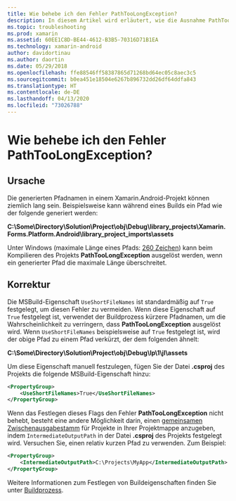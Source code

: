 ```yaml
---
title: Wie behebe ich den Fehler PathTooLongException?
description: In diesem Artikel wird erläutert, wie die Ausnahme PathTooLongException behoben wird, die beim Kompilieren einer App auftreten kann.
ms.topic: troubleshooting
ms.prod: xamarin
ms.assetid: 60EE1C8D-BE44-4612-B3B5-70316D71B1EA
ms.technology: xamarin-android
author: davidortinau
ms.author: daortin
ms.date: 05/29/2018
ms.openlocfilehash: ffe88546ff58387865d71268bd64ec05c8aec3c5
ms.sourcegitcommit: b0ea451e18504e6267b896732dd26df64ddfa843
ms.translationtype: HT
ms.contentlocale: de-DE
ms.lasthandoff: 04/13/2020
ms.locfileid: "73026788"
---
```

# <a name="how-do-i-resolve-a-pathtoolongexception-error"></a>Wie behebe ich den Fehler PathTooLongException?

## <a name="cause"></a>Ursache

Die generierten Pfadnamen in einem Xamarin.Android-Projekt können ziemlich lang sein.
Beispielsweise kann während eines Builds ein Pfad wie der folgende generiert werden:

**C:\\Some\\Directory\\Solution\\Project\\obj\\Debug\\__library_projects__\\Xamarin.Forms.Platform.Android\\library_project_imports\\assets**

Unter Windows (maximale Länge eines Pfads: [260 Zeichen](https://msdn.microsoft.com/library/windows/desktop/aa365247.aspx)) kann beim Kompilieren des Projekts **PathTooLongException** ausgelöst werden, wenn ein generierter Pfad die maximale Länge überschreitet. 

## <a name="fix"></a>Korrektur

Die MSBuild-Eigenschaft `UseShortFileNames` ist standardmäßig auf `True` festgelegt, um diesen Fehler zu vermeiden. Wenn diese Eigenschaft auf `True` festgelegt ist, verwendet der Buildprozess kürzere Pfadnamen, um die Wahrscheinlichkeit zu verringern, dass **PathTooLongException** ausgelöst wird.
Wenn `UseShortFileNames` beispielsweise auf `True` festgelegt ist, wird der obige Pfad zu einem Pfad verkürzt, der dem folgenden ähnelt:

**C:\\Some\\Directory\\Solution\\Project\\obj\\Debug\\lp\\1\\jl\\assets**

Um diese Eigenschaft manuell festzulegen, fügen Sie der Datei **.csproj** des Projekts die folgende MSBuild-Eigenschaft hinzu:

```xml
<PropertyGroup>
    <UseShortFileNames>True</UseShortFileNames>
</PropertyGroup>
```

Wenn das Festlegen dieses Flags den Fehler **PathTooLongException** nicht behebt, besteht eine andere Möglichkeit darin, einen [gemeinsamen Zwischenausgabestamm](https://blogs.msdn.microsoft.com/kirillosenkov/2015/04/04/using-a-common-intermediate-and-output-directory-for-your-solution/) für Projekte in Ihrer Projektmappe anzugeben, indem `IntermediateOutputPath` in der Datei **.csproj** des Projekts festgelegt wird. Versuchen Sie, einen relativ kurzen Pfad zu verwenden. Zum Beispiel:

```xml
<PropertyGroup>
    <IntermediateOutputPath>C:\Projects\MyApp</IntermediateOutputPath>
</PropertyGroup>
```

Weitere Informationen zum Festlegen von Buildeigenschaften finden Sie unter [Buildprozess](~/android/deploy-test/building-apps/build-process.md).
